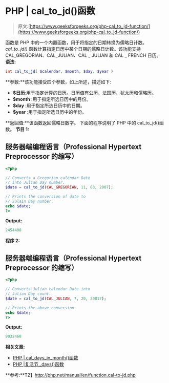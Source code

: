 # PHP | cal_to_jd()函数

> 原文:[https://www.geeksforgeeks.org/php-cal_to_jd-function/](https://www.geeksforgeeks.org/php-cal_to_jd-function/)

函数是 PHP 中的一个内置函数，用于将指定的日期转换为儒略日计数。 *cal_to_jd()* 函数计算指定日历中某个日期的儒略日计数。该功能支持 CAL_GREGORIAN、CAL_JULIAN、CAL _ JULIAN 和 CAL _ FRENCH 日历。
**语法:**

```php
int cal_to_jd( $calendar, $month, $day, $year )
```

**参数:**该功能接受四个参数，如上所述，描述如下:

*   **$日历**:用于指定计算的日历。日历值有公历、法国历、犹太历和儒略历。
*   **$month** :用于指定所选日历中的月份。
*   **$day** :用于指定所选日历中的日期。
*   **$year** :用于指定所选日历中的年份。

**返回值:**该函数返回儒略日数字。
下面的程序说明了 PHP 中的 cal_to_jd()函数。
**节目 1:**

## 服务器端编程语言（Professional Hypertext Preprocessor 的缩写）

```php
<?php

// Converts a Gregorian calendar Date
// into Julian Day number.
$date = cal_to_jd(CAL_GREGORIAN, 11, 03, 2007);

// Prints the conversion of date to
// Julain Day number.
echo $date;
?>
```

**Output:** 

```php
2454408
```

**程序 2:**

## 服务器端编程语言（Professional Hypertext Preprocessor 的缩写）

```php
<?php

// Converts Julian calendar Date into
// Julian Day count.
$date = cal_to_jd(CAL_JULIAN, 7, 20, 20017);

// Prints the above conversion.
echo $date;
?>
```

**Output:** 

```php
9032468
```

**相关文章:**

*   [PHP | cal_days_in_month()函数](https://www.geeksforgeeks.org/php-cal_days_in_month-function/)
*   [PHP |复活节 _days()函数](https://www.geeksforgeeks.org/php-easter_days-function/)

**参考:**T2】http://php.net/manual/en/function.cal-to-jd.php